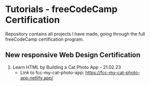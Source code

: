 # Tutorials - freeCodeCamp Certification

Repository contains all projects I have made, going through the full freeCodeCamp certification program.

## New responsive Web Design Certification

1.  Learn HTML by Building a Cat Photo App - 21.02.23
    - Link to fcc-my-cat-photo-app: https://fcc-my-cat-photo-app.netlify.app/
